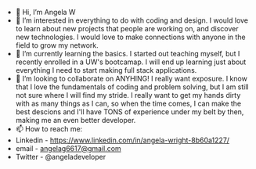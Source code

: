 - 👋 Hi, I’m Angela W
- 👀 I’m interested in everything to do with coding and design. I would love to learn about new projects that people are working on, and discover new technologies. I would love to make connections with anyone in the field to grow my network. 
- 🌱 I’m currently learning the basics. I started out teaching myself, but I recently enrolled in a UW's bootcamap. I will end up learning just about everything I need to start making full stack applications. 
- 💞️ I’m looking to collaborate on ANYHING! I really want exposure. I know that I love the fundamentals of coding and problem solving, but I am still not sure where I will find my stride. I really want to get my hands dirty with as many things as I can, so when the time comes, I can make the best descions and I'll have TONS of experience under my belt by then, making me an even better developer. 
- 📫 How to reach me:
- Linkedin - https://www.linkedin.com/in/angela-wright-8b60a1227/
- email - angelag6617@gmail.com
- Twitter - @angeladeveloper

